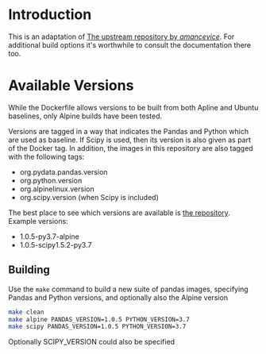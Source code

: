 # Introduction

This is an adaptation of [The upstream repository by _amancevice_](https://github.com/amancevice/docker-pandas/).
For additional build options it's worthwhile to consult the documentation there too.

# Available Versions

While the Dockerfile allows versions to be built from both Apline and Ubuntu baselines, only Alpine builds
have been tested.

Versions are tagged in a way that indicates the Pandas and Python which are used as baseline.
If Scipy is used, then its version is also given as part of the Docker tag.
In addition, the images in this repository are also tagged with the following tags:

* org.pydata.pandas.version
* org.python.version
* org.alpinelinux.version
* org.scipy.version (when Scipy is included)

The best place to see which versions are available is [the repository](https://hub.docker.com/repository/docker/blockdox/pandas).
Example versions:

* 1.0.5-py3.7-alpine
* 1.0.5-scipy1.5.2-py3.7

## Building

Use the `make` command to build a new suite of pandas images, specifying
Pandas and Python versions, and optionally also the Alpine version

```bash
make clean
make alpine PANDAS_VERSION=1.0.5 PYTHON_VERSION=3.7
make scipy PANDAS_VERSION=1.0.5 PYTHON_VERSION=3.7
```

Optionally SCIPY_VERSION could also be specified
